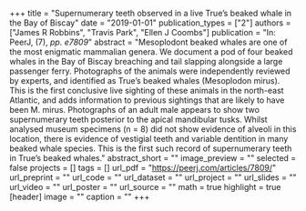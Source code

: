 +++
title = "Supernumerary teeth observed in a live True’s beaked whale in the Bay of Biscay"
date = "2019-01-01"
publication_types = ["2"]
authors = ["James R Robbins", "Travis Park", "Ellen J Coombs"]
publication = "In: PeerJ, (7), _pp. e7809_"
abstract = "Mesoplodont beaked whales are one of the most enigmatic mammalian genera. We document a pod of four beaked whales in the Bay of Biscay breaching and tail slapping alongside a large passenger ferry. Photographs of the animals were independently reviewed by experts, and identified as True’s beaked whales (Mesoplodon mirus). This is the first conclusive live sighting of these animals in the north-east Atlantic, and adds information to previous sightings that are likely to have been M. mirus. Photographs of an adult male appears to show two supernumerary teeth posterior to the apical mandibular tusks. Whilst analysed museum specimens (n = 8) did not show evidence of alveoli in this location, there is evidence of vestigial teeth and variable dentition in many beaked whale species. This is the first such record of supernumerary teeth in True’s beaked whales."
abstract_short = ""
image_preview = ""
selected = false
projects = []
tags = []
url_pdf = "https://peerj.com/articles/7809/"
url_preprint = ""
url_code = ""
url_dataset = ""
url_project = ""
url_slides = ""
url_video = ""
url_poster = ""
url_source = ""
math = true
highlight = true
[header]
image = ""
caption = ""
+++
